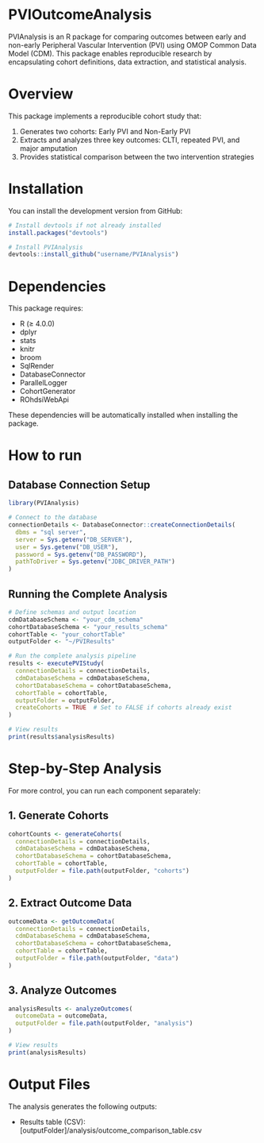 # PVIOutcomeAnalysis
PVIAnalysis is an R package for comparing outcomes between early and non-early Peripheral Vascular Intervention (PVI) using OMOP Common Data Model (CDM). This package enables reproducible research by encapsulating cohort definitions, data extraction, and statistical analysis.

# Overview
This package implements a reproducible cohort study that:

1. Generates two cohorts: Early PVI and Non-Early PVI
2. Extracts and analyzes three key outcomes: CLTI, repeated PVI, and major amputation
3. Provides statistical comparison between the two intervention strategies

# Installation
You can install the development version from GitHub:

```r
# Install devtools if not already installed
install.packages("devtools")

# Install PVIAnalysis
devtools::install_github("username/PVIAnalysis")
```

# Dependencies
This package requires:

* R (≥ 4.0.0)
* dplyr
* stats
* knitr
* broom
* SqlRender
* DatabaseConnector
* ParallelLogger
* CohortGenerator
* ROhdsiWebApi

These dependencies will be automatically installed when installing the package.

# How to run
## Database Connection Setup

```r
library(PVIAnalysis)

# Connect to the database
connectionDetails <- DatabaseConnector::createConnectionDetails(
  dbms = "sql server",
  server = Sys.getenv("DB_SERVER"),
  user = Sys.getenv("DB_USER"),
  password = Sys.getenv("DB_PASSWORD"),
  pathToDriver = Sys.getenv("JDBC_DRIVER_PATH")
)
```

## Running the Complete Analysis

```r
# Define schemas and output location
cdmDatabaseSchema <- "your_cdm_schema"
cohortDatabaseSchema <- "your_results_schema"
cohortTable <- "your_cohortTable"
outputFolder <- "~/PVIResults"

# Run the complete analysis pipeline
results <- executePVIStudy(
  connectionDetails = connectionDetails,
  cdmDatabaseSchema = cdmDatabaseSchema,
  cohortDatabaseSchema = cohortDatabaseSchema,
  cohortTable = cohortTable,
  outputFolder = outputFolder,
  createCohorts = TRUE  # Set to FALSE if cohorts already exist
)

# View results
print(results$analysisResults)
```

# Step-by-Step Analysis
For more control, you can run each component separately:

## 1. Generate Cohorts
```r
cohortCounts <- generateCohorts(
  connectionDetails = connectionDetails,
  cdmDatabaseSchema = cdmDatabaseSchema,
  cohortDatabaseSchema = cohortDatabaseSchema,
  cohortTable = cohortTable,
  outputFolder = file.path(outputFolder, "cohorts")
)

```

## 2. Extract Outcome Data
```r
outcomeData <- getOutcomeData(
  connectionDetails = connectionDetails,
  cdmDatabaseSchema = cdmDatabaseSchema,
  cohortDatabaseSchema = cohortDatabaseSchema,
  cohortTable = cohortTable,
  outputFolder = file.path(outputFolder, "data")
)

```

## 3. Analyze Outcomes
```r
analysisResults <- analyzeOutcomes(
  outcomeData = outcomeData,
  outputFolder = file.path(outputFolder, "analysis")
)

# View results
print(analysisResults)
```
# Output Files
The analysis generates the following outputs:

* Results table (CSV): [outputFolder]/analysis/outcome_comparison_table.csv

